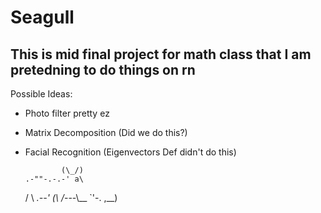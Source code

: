 # Seagull
## This is mid final project for math class that I am pretedning to do things on rn

Possible Ideas:
- Photo filter pretty ez
- Matrix Decomposition (Did we do this?)
- Facial Recognition (Eigenvectors Def didn't do this)



              (\_/)
      .-""-.-.-' a\
     /  \      _.--'
    (\  /_---\\_\_
     `'-.
      ,__)
